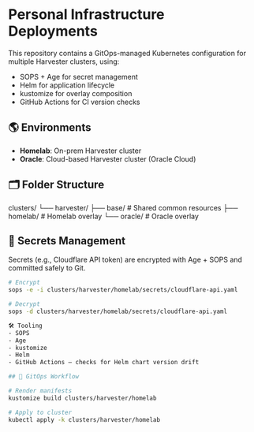 # Personal Infrastructure Deployments

This repository contains a GitOps-managed Kubernetes configuration for multiple Harvester clusters, using:

- SOPS + Age for secret management
- Helm for application lifecycle
- kustomize for overlay composition
- GitHub Actions for CI version checks

## 🌎 Environments

- **Homelab**: On-prem Harvester cluster
- **Oracle**: Cloud-based Harvester cluster (Oracle Cloud)

## 🗂️ Folder Structure

clusters/
└── harvester/
├── base/ # Shared common resources
├── homelab/ # Homelab overlay
└── oracle/ # Oracle overlay

## 🔐 Secrets Management

Secrets (e.g., Cloudflare API token) are encrypted with Age + SOPS and committed safely to Git.

```bash
# Encrypt
sops -e -i clusters/harvester/homelab/secrets/cloudflare-api.yaml

# Decrypt
sops -d clusters/harvester/homelab/secrets/cloudflare-api.yaml

🛠️ Tooling
- SOPS
- Age
- kustomize
- Helm
- GitHub Actions — checks for Helm chart version drift

## 🚀 GitOps Workflow

# Render manifests
kustomize build clusters/harvester/homelab

# Apply to cluster
kubectl apply -k clusters/harvester/homelab